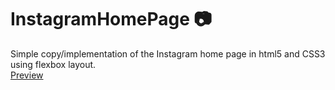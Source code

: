 # InstagramHomePage :camera:  
Simple copy/implementation of the Instagram home page in html5 and CSS3 using flexbox layout.  
[Preview](https://wesley-nunes.github.io/InstagramHomePage/)
